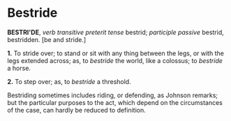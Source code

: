 # Bestride

**BESTRI'DE**, _verb transitive_ _preterit tense_ bestrid; _participle passive_ bestrid, bestridden. \[be and stride.\]

**1.** To stride over; to stand or sit with any thing between the legs, or with the legs extended across; as, to _bestride_ the world, like a colossus; to _bestride_ a horse.

**2.** To step over; as, to _bestride_ a threshold.

Bestriding sometimes includes riding, or defending, as Johnson remarks; but the particular purposes to the act, which depend on the circumstances of the case, can hardly be reduced to definition.